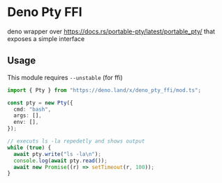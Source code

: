 # Deno Pty FFI

deno wrapper over https://docs.rs/portable-pty/latest/portable_pty/ that exposes
a simple interface

## Usage

This module requires `--unstable` (for ffi)

```ts
import { Pty } from "https://deno.land/x/deno_pty_ffi/mod.ts";

const pty = new Pty({
  cmd: "bash",
  args: [],
  env: [],
});

// executs ls -la repedetly and shows output
while (true) {
  await pty.write("ls -la\n");
  console.log(await pty.read());
  await new Promise((r) => setTimeout(r, 100));
}
```
